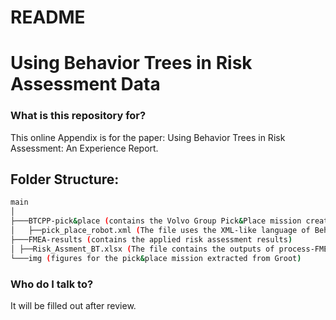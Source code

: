 # README #


# Using Behavior Trees in Risk Assessment Data

### What is this repository for? ###

This online Appendix is for the paper: Using Behavior Trees in Risk Assessment: An Experience Report.

## Folder Structure: ##


```bash
main
│
├───BTCPP-pick&place (contains the Volvo Group Pick&Place mission created in Groot with the outputs from the FMEA annotated.)
│	├──pick_place_robot.xml (The file uses the XML-like language of BehaviorTree.CPP to express the pick&place mission.)
├───FMEA-results (contains the applied risk assessment results)
│ ├──Risk_Assment_BT.xlsx (The file contains the outputs of process-FMEA for the pick&place mission.)
└───img (figures for the pick&place mission extracted from Groot)
```

### Who do I talk to? ###
It will be filled out after review.
